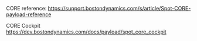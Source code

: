 CORE reference:
https://support.bostondynamics.com/s/article/Spot-CORE-payload-reference

CORE Cockpit
https://dev.bostondynamics.com/docs/payload/spot_core_cockpit
